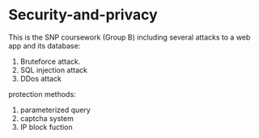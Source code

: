 # Security-and-privacy
This is the SNP coursework (Group B)
including several attacks to a web app and its database:
1. Bruteforce attack.
2. SQL injection attack
3. DDos attack

protection methods:
1. parameterized query
2. captcha system
3. IP block fuction     
